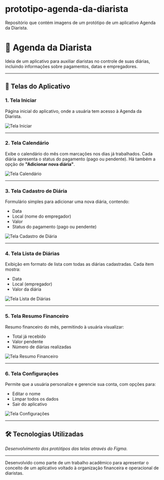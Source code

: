 # prototipo-agenda-da-diarista
Repositório que contém imagens de um protótipo de um aplicativo Agenda da Diarista.

# 📅 Agenda da Diarista

Ideia de um aplicativo para auxiliar diaristas no controle de suas diárias, incluindo informações sobre pagamentos, datas e empregadores.

---

## 📱 Telas do Aplicativo

### 1. Tela Iniciar

Página inicial do aplicativo, onde a usuária tem acesso à Agenda da Diarista.

![Tela Iniciar](https://github.com/ThaisAp10/prototipo-agenda-da-diarista/blob/main/Iniciar.png?raw=true)

---

### 2. Tela Calendário

Exibe o calendário do mês com marcações nos dias já trabalhados. Cada diária apresenta o status do pagamento (pago ou pendente). Há também a opção de **"Adicionar nova diária"**.

![Tela Calendário](https://github.com/ThaisAp10/prototipo-agenda-da-diarista/blob/main/Calend%C3%A1rio.png?raw=true)

---

### 3. Tela Cadastro de Diária

Formulário simples para adicionar uma nova diária, contendo:
- Data
- Local (nome do empregador)
- Valor
- Status do pagamento (pago ou pendente)

![Tela Cadastro de Diária](https://github.com/ThaisAp10/prototipo-agenda-da-diarista/blob/main/Cadastro%20Diaria.png?raw=true)

---

### 4. Tela Lista de Diárias

Exibição em formato de lista com todas as diárias cadastradas. Cada item mostra:
- Data
- Local (empregador)
- Valor da diária

![Tela Lista de Diárias](https://github.com/ThaisAp10/prototipo-agenda-da-diarista/blob/main/Lista%20Diarias.png?raw=true)

---

### 5. Tela Resumo Financeiro

Resumo financeiro do mês, permitindo à usuária visualizar:
- Total já recebido
- Valor pendente
- Número de diárias realizadas

![Tela Resumo Financeiro](https://github.com/ThaisAp10/prototipo-agenda-da-diarista/blob/main/Resumo%20Financeiro.png?raw=true)

---

### 6. Tela Configurações

Permite que a usuária personalize e gerencie sua conta, com opções para:
- Editar o nome
- Limpar todos os dados
- Sair do aplicativo

![Tela Configurações](https://github.com/ThaisAp10/prototipo-agenda-da-diarista/blob/main/Configuracao.png?raw=true)

---

## 🛠️ Tecnologias Utilizadas

*Desenvolvimento dos protótipos das telas através do Figma.*

---

Desenvolvido como parte de um trabalho acadêmico para apresentar o conceito de um aplicativo voltado à organização financeira e operacional de diaristas.


